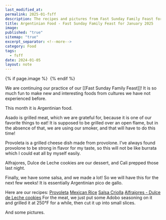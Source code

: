 ```yaml
---
last_modified_at: 
permalink: 2025-01-fsff
description: The recipes and pictures from Fast Sunday Family Feast for January 2025
title: Argentinian Food - Fast Sunday Family Feast for January 2025
image: 
published: "true"
sitemap: "true"
excerpt_separator: <!--more-->
category: Food
tags:
  - fsff
date: 2024-01-05
layout: note
---
```



{% if page.image %} <img src="{{ page.image }}" alt=""> {% endif %}

We are continuing our practice of our [[Fast Sunday Family Feast]]! It is so much fun to make new and interesting foods from cultures we have not experienced before. 

This month it is Argentinian food. 

Asado is grilled meat, which we are grateful for, because it is one of our favorite things to eat! It is supposed to be grilled over an open flame, but in the absence of that, we are using our smoker, and that will have to do this time! 

Provoleta is a grilled cheese dish made from provolone. I’ve always found provolone to be strong in flavor for my taste, so this will not be like burrata which I could eat all by myself easily. 

Alfrajores, Dulce de Leche cookies are our dessert, and Cali prepped those last night. 

Finally, we have some salsa, and we made a lot! So we will have this for the next few weeks! It is essentially Argentinian pico de gallo. 

Here are our recipes: 
[Provoleta](https://recipes.crouton.app/recipes/DA4F8052-1280-4967-BF42-A1DFE222CFB7?locale=en)
[Mexican Rice](https://recipes.crouton.app/recipes/3EA131D7-ACDD-4EEC-817A-7A3673A8E230?locale=en)
[Salsa Criolla](https://mediterraneanlatinloveaffair.com/wprm_print/argentinian-salsa-criolla)
[Alfrajores - Dulce de Leche cookies](https://recipes.crouton.app/recipes/3665A91B-A79E-48C9-B1BD-63A0E4490070?locale=en)
For the meat, we just put some Adobo seasoning on it and grilled it at 250°F for a while, then cut it up into small slices. 

And some pictures.